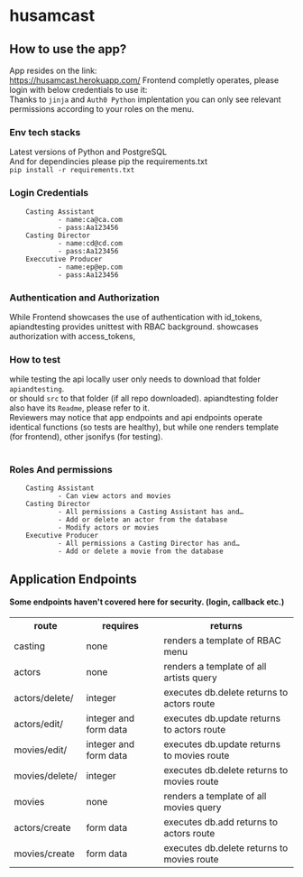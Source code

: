 # husamcast
## How to use the app?
App resides on the link: <br>
https://husamcast.herokuapp.com/
Frontend completly operates, please login with below credentials to use it:<br>
Thanks to `jinja`  and `Auth0 Python` implentation you can only see relevant permissions according to your roles on the menu.<br>

### Env tech stacks
Latest versions of Python and PostgreSQL <br>
And for dependincies please pip the requirements.txt <br>
`pip install -r requirements.txt`

### Login Credentials<br>
        Casting Assistant
                - name:ca@ca.com
                - pass:Aa123456
        Casting Director
                - name:cd@cd.com
                - pass:Aa123456
        Execcutive Producer
                - name:ep@ep.com
                - pass:Aa123456
        
 
### Authentication and Authorization
While Frontend showcases the use of authentication with id_tokens,<br>
apiandtesting provides unittest with RBAC background. showcases authorization with access_tokens,<br>

### How to test
while testing the api locally user only needs to download that folder `apiandtesting`.<br>
or should `src` to that folder (if all repo downloaded). apiandtesting folder also have its `Readme`, please refer to it.<br>
Reviewers may notice that app endpoints and api endpoints operate identical functions (so tests are healthy), but while one renders template (for frontend), other jsonifys (for testing).<br><br>

### Roles And permissions<br>
        Casting Assistant
                - Can view actors and movies
        Casting Director
                - All permissions a Casting Assistant has and…
                - Add or delete an actor from the database
                - Modify actors or movies
        Executive Producer
                - All permissions a Casting Director has and…
                - Add or delete a movie from the database
                


<h2>Application Endpoints</h2>
<h4>Some endpoints haven't covered here for security. (login, callback etc.)</h4>
<table>
    <tr>
      <th>route</th>
      <th>requires</th>
      <th>returns</th>
    </tr>
          <tr>
     <td>casting</td>
      <td>none</td>
      <td>renders a template of RBAC menu</td>
    </tr>
          <tr>
     <td>actors</td>
      <td>none</td>
      <td>renders a template of all artists query</td>
    </tr>
          <tr>
     <td>actors/delete/</td>
      <td>integer</td>
      <td>executes db.delete returns to actors route</td>
    </tr>
          <tr>
     <td>actors/edit/</td>
      <td>integer and form data</td>
      <td>executes db.update returns to actors route</td>
    </tr>
          <tr>
     <td>movies/edit/</td>
      <td>integer and form data</td>
      <td>executes db.update returns to movies route</td>
    </tr>
          <tr>
     <td>movies/delete/</td>
      <td>integer</td>
      <td>executes db.delete returns to movies route</td>
    </tr>
          <tr>
     <td>movies</td>
      <td>none</td>
      <td>renders a template of all movies query</td>
    </tr>
    <tr>
     <td>actors/create</td>
      <td>form data</td>
      <td>executes db.add returns to actors route</td>
    </tr>
    <tr>
        <td>movies/create</td>
         <td>form data</td>
         <td>executes db.delete returns to movies route</td>
       </tr>
  </table>

